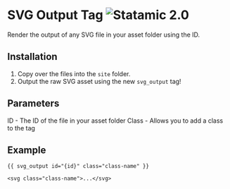 # SVG Output Tag ![Statamic 2.0](https://img.shields.io/badge/statamic-2.0-blue.svg?style=flat-square)

Render the output of any SVG file in your asset folder using the ID.

## Installation
1. Copy over the files into the `site` folder.
2. Output the raw SVG asset using the new `svg_output` tag!

## Parameters

ID - The ID of the file in your asset folder
Class - Allows you to add a class to the tag

## Example

```
{{ svg_output id="{id}" class="class-name" }}
```

```
<svg class="class-name">...</svg>
```
